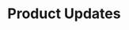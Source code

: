 ---
title: "Product Updates"
summary: "Here you will find all the notable updates we make to Somari."
params:
    tabTitle: "Latest product updates"
---